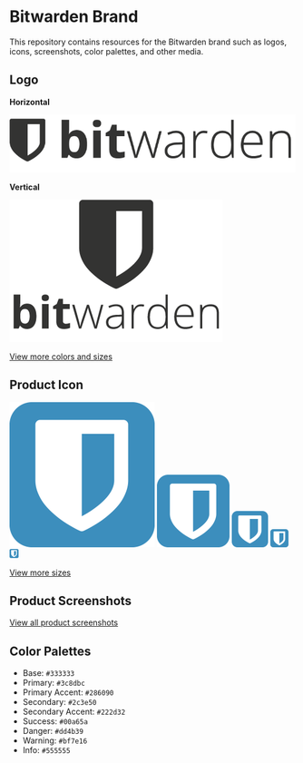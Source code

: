# Bitwarden Brand

This repository contains resources for the Bitwarden brand such as logos, icons, screenshots, color palettes, and other media.

## Logo

**Horizontal**

![Bitwarden Logo Horizontal](/logos/logo-horizontal.png "Bitwarden Logo Horizontal")

**Vertical**

![Bitwarden Logo Vertical](/logos/logo-vertical.png "Bitwarden Logo Vertical")

[View more colors and sizes](/logos)

## Product Icon

![Bitwarden Product Icon 256](/icons/256x256.png "Bitwarden Product Icon 256")
![Bitwarden Product Icon 128](/icons/128x128.png "Bitwarden Product Icon 128")
![Bitwarden Product Icon 64](/icons/64x64.png "Bitwarden Product Icon 64")
![Bitwarden Product Icon 32](/icons/32x32.png "Bitwarden Product Icon 32")
![Bitwarden Product Icon 16](/icons/16x16.png "Bitwarden Product Icon 16")

[View more sizes](/icons)

## Product Screenshots

[View all product screenshots](/screenshots)

## Color Palettes

- Base: `#333333`
- Primary: `#3c8dbc`
- Primary Accent: `#286090`
- Secondary: `#2c3e50`
- Secondary Accent: `#222d32`
- Success: `#00a65a`
- Danger: `#dd4b39`
- Warning: `#bf7e16`
- Info: `#555555`
